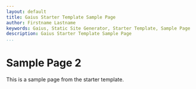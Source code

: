 ```yaml
---
layout: default
title: Gaius Starter Template Sample Page
author: Firstname Lastname
keywords: Gaius, Static Site Generator, Starter Template, Sample Page
description: Gaius Starter Template Sample Page
...
```


# Sample Page 2

This is a sample page from the starter template.
